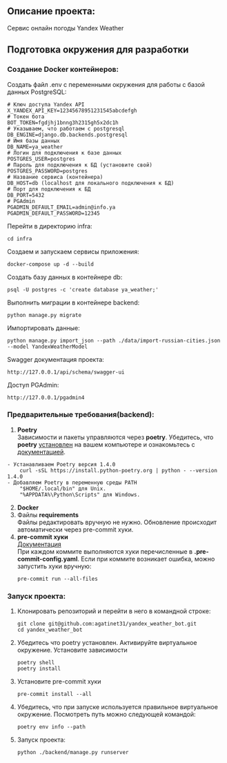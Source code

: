 ## Описание проекта:
Сервис онлайн погоды Yandex Weather
## Подготовка окружения для разработки

### Создание Docker контейнеров:
Создать файл .env с переменными окружения для работы с базой данных PostgreSQL:
```
# Ключ доступа Yandex API
X_YANDEX_API_KEY=12345678951231545abcdefgh
# Токен бота
BOT_TOKEN=fgdjhj1bnng3h2315gh5x2dc1h
# Указываем, что работаем с postgresql
DB_ENGINE=django.db.backends.postgresql
# Имя базы данных
DB_NAME=ya_weather
# Логин для подключения к базе данных
POSTGRES_USER=postgres
# Пароль для подключения к БД (установите свой)
POSTGRES_PASSWORD=postgres
# Название сервиса (контейнера)
DB_HOST=db (localhost для локального подключения к БД)
# Порт для подключения к БД
DB_PORT=5432
# PGAdmin
PGADMIN_DEFAULT_EMAIL=admin@info.ya
PGADMIN_DEFAULT_PASSWORD=12345
```

Перейти в директорию infra:
```
cd infra
```

Создаем и запускаем сервисы приложения:
```
docker-compose up -d --build
```

Создать базу данных в контейнере db:
```
psql -U postgres -c 'create database ya_weather;'
```

Выполнить миграции в контейнере backend:
```
python manage.py migrate
```

Импортировать данные:
```
python manage.py import_json --path ./data/import-russian-cities.json --model YandexWeatherModel
```

Swagger документация проекта:
```
http://127.0.0.1/api/schema/swagger-ui
```

Доступ PGAdmin:
```
http://127.0.0.1/pgadmin4
```

### Предварительные требования(backend):
1. **Poetry** \
Зависимости и пакеты управляются через **poetry**. Убедитесь, что **poetry** [установлен](https://python-poetry.org/docs/#osx--linux--bashonwindows-install-instructions) на вашем компьютере и ознакомьтесь с [документацией](https://python-poetry.org/docs/cli/).
```
- Устанавливаем Poetry версия 1.4.0
    curl -sSL https://install.python-poetry.org | python - --version 1.4.0
- Добавляем Poetry в переменную среды PATH
    "$HOME/.local/bin" для Unix.
    "%APPDATA%\Python\Scripts" для Windows.
```
2. **Docker**
3. Файлы **requirements** \
Файлы редактировать вручную не нужно. Обновление происходит автоматически через pre-commit хуки.
4. **pre-commit хуки** \
[Документация](https://pre-commit.com)\
При каждом коммите выполняются хуки перечисленные в **.pre-commit-config.yaml**.
Если при коммите возникает ошибка, можно запустить хуки вручную:
    ```
    pre-commit run --all-files
    ```

### Запуск проекта:
1. Клонировать репозиторий и перейти в него в командной строке:
    ```
    git clone git@github.com:agatinet31/yandex_weather_bot.git
    cd yandex_weather_bot
    ```
2. Убедитесь что poetry установлен. Активируйте виртуальное окружение. Установите зависимости
    ```
    poetry shell
    poetry install
    ```
3. Установите pre-commit хуки
    ```
    pre-commit install --all
    ```
4. Убедитесь, что при запуске используется правильное виртуальное окружение.
Посмотреть путь можно следующей командой:
    ```
    poetry env info --path
    ```
5. Запуск проекта:
    ```
    python ./backend/manage.py runserver
    ```
